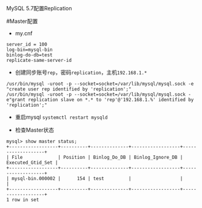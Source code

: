 MySQL 5.7配置Replication

#Master配置

- my.cnf
```
server_id = 100
log-bin=mysql-bin
binlog-do-db=test 
replicate-same-server-id
```

- 创建同步账号`rep`，密码`replication`，主机`192.168.1.*`
```
/usr/bin/mysql -uroot -p --socket=socket=/var/lib/mysql/mysql.sock -e "create user rep identified by 'replication';" 
/usr/bin/mysql -uroot -p --socket=socket=/var/lib/mysql/mysql.sock -e"grant replication slave on *.* to 'rep'@'192.168.1.%' identified by 'replication';"
```
- 重启mysql
`systemctl restart mysqld`

- 检查Master状态
```
mysql> show master status;
+------------------+----------+--------------+------------------+-------------------+
| File             | Position | Binlog_Do_DB | Binlog_Ignore_DB | Executed_Gtid_Set |
+------------------+----------+--------------+------------------+-------------------+
| mysql-bin.000002 |      154 | test         |                  |                   |
+------------------+----------+--------------+------------------+-------------------+
1 row in set
```



